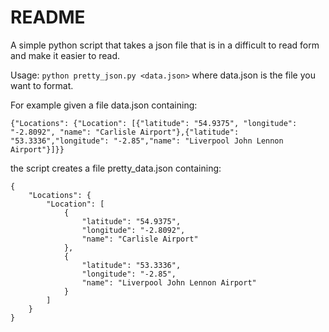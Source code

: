 # README

A simple python script that takes a json file that is in a difficult to read form and make it easier to read.

Usage:
    ```python pretty_json.py <data.json>```
where data.json is the file you want to format.

For example given a file data.json containing:
```
{"Locations": {"Location": [{"latitude": "54.9375", "longitude": "-2.8092", "name": "Carlisle Airport"},{"latitude": "53.3336","longitude": "-2.85","name": "Liverpool John Lennon Airport"}]}}
```

the script creates a file pretty_data.json containing:

```
{
    "Locations": {
        "Location": [
            {
                "latitude": "54.9375", 
                "longitude": "-2.8092", 
                "name": "Carlisle Airport"
            }, 
            {
                "latitude": "53.3336", 
                "longitude": "-2.85", 
                "name": "Liverpool John Lennon Airport"
            }
        ]
    }
}
```